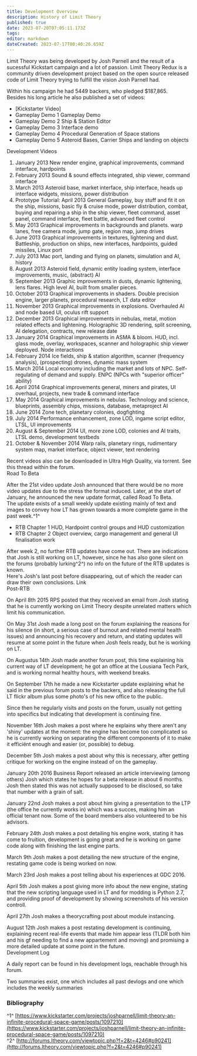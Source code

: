 ```yaml
---
title: Development Overview
description: History of Limit Theory
published: true
date: 2023-07-20T07:05:11.173Z
tags: 
editor: markdown
dateCreated: 2023-07-17T00:40:26.659Z
---
```




Limit Theory was being developed by Josh Parnell and the result of a sucessful Kickstart campaign and a lot of passion. Limit Theory Redux is a community driven development project based on the open source released code of Limit Theory trying to fulfill the vision Josh Parnell had.

Within his campaign he had 5449 backers, who pledged $187,865.  
Besides his long article he also published a set of videos:

-   [Kickstarter Video] 
-   Gameplay Demo 1 Gameplay Demo
-   Gameplay Demo 2 Ship & Station Editor
-   Gameplay Demo 3 Interface demo
-   Gameplay Demo 4 Procedural Generation of Space stations
-   Gameplay Demo 5 Asteroid Bases, Carrier Ships and landing on objects

Development Videos

1.  January 2013 New render engine, graphical improvements, command interface, hardpoints
2.  February 2013 Sound & sound effects integrated, ship viewer, command interface
3.  March 2013 Asteroid base, market interface, ship interface, heads up interface widgets, missions, power distribution
4.  Prototype Tutorial: April 2013 General Gameplay, buy stuff and fit it on the ship, missions, basic fly & cruise mode, power distribution, combat, buying and repairing a ship in the ship viewer, fleet command, asset panel, command interface, fleet battle, advanced fleet control
5.  May 2013 Graphical improvements in backgrounds and planets. warp lanes, free camera mode, jump gate, region map, jump drives
6.  June 2013 Graphical improvements in textures, lightening and dust. Battleship, production on ships, new interfaces, hardpoints, guided missiles, Linux port
7.  July 2013 Mac port, landing and flying on planets, simulation and AI, history
8.  August 2013 Asteroid field, dynamic entity loading system, interface improvements, music, (abstract) AI
9.  September 2013 Graphic improvements in dusts, dynamic lightening, lens flares. High level AI, built from smaller pieces.
10.  October 2013 Graphical improvements in shaders. Double precision engine, larger planets, procedural research, LT data editor
11.  November 2013 Graphical improvements in explosions. Overhauled AI and node based UI, oculus rift support
12.  December 2013 Graphical improvements in nebulas, metal, motion related effects and lightening. Holographic 3D rendering, split screening, AI delegation, contracts, new release date
13.  January 2014 Graphical improvements in ASMA & bloom. HUD, incl. glass mode, overlay, workspaces, scanner and holographic ship viewer deployed. Node interactions
14.  February 2014 Ice fields, ship & station algorithm, scanner (frequency analysis), (prospecting) drones, dynamic mass system
15.  March 2014 Local economy including the market and lots of NPC. Self-regulating of demand and supply. ENPC (NPCs with "superior officer" ability)
16.  April 2014 Graphical improvements general, miners and pirates, UI overhaul, projects, new trade & command interface
17.  May 2014 Graphical improvements in nebulas. Technology and science, blueprints, assembly chips, missions, database, metaproject AI
18.  June 2014 Zone tech, planetary colonies, dogfighting
19.  July 2014 Performance enhancement, zone LOD, ingame script editor, LTSL, UI improvements
20.  August & September 2014 UI, more zone LOD, colonies and AI traits, LTSL demo, development testbeds
21.  October & November 2014 Warp rails, planetary rings, rudimentary system map, market interface, object viewer, text rendering

Recent videos also can be downloaded in Ultra High Quality, via torrent. See this thread within the forum.  
Road To Beta

After the 21st video update Josh announced that there would be no more video updates due to the stress the format induced. Later, at the start of January, he announced the new update format, called Road To Beta.  
The update exists of a small weekly update existing mainly of text and images to convey how LT has grown towards a more complete game in the past week.^1^

-   RTB Chapter 1 HUD, Hardpoint control groups and HUD customization
-   RTB Chapter 2 Object overview, cargo management and general UI finalisation work

After week 2, no further RTB updates have come out. There are indications that Josh is still working on LT, however, since he has also gone silent on the forums (probably lurking^2^) no info on the future of the RTB updates is known.  
Here's Josh's last post before disappearing, out of which the reader can draw their own conclusions. Link  
Post-RTB

On April 8th 2015 RPS posted that they received an email from Josh stating that he is currently working on Limit Theory despite unrelated matters which limit his communication.

On May 31st Josh made a long post on the forum explaining the reasons for his silence (in short, a serious case of burnout and related mental health issues) and announcing his recovery and return, and stating updates will resume at some point in the future when Josh feels ready, but he is working on LT.

On Augustus 14th Josh made another forum post, this time explaining his current way of LT development; he got an office at the Lousiana Tech Park, and is working normal healthy hours, with weekend breaks.

On September 17th he made a new Kickstarter update explaining what he said in the previous forum posts to the backers, and also releasing the full LT flickr album plus some photo's of his new office to the public.

Since then he regularly visits and posts on the forum, usually not getting into specifics but indicating that development is continuing fine.

November 16th Josh makes a post where he explains why there aren't any 'shiny' updates at the moment: the engine has become too complicated so he is currently working on separating the different components of it to make it efficiënt enough and easier (or, possible) to debug.

December 5th Josh makes a post about why this is necessary, after getting critique for working on the engine instead of on the gameplay.

January 20th 2016 Business Report released an article interviewing (among others) Josh which states he hopes for a beta release in about 6 months. Josh then stated this was not actually supposed to be disclosed, so take that number with a grain of salt.

January 22nd Josh makes a post about him giving a presentation to the LTP (the office he currently works in) which was a succes, making him an official tenant now. Some of the board members also volunteered to be his advisors.

February 24th Josh makes a post detailing his engine work, stating it has come to fruition, development is going great and he is working on game code along with finishing the last engine parts.

March 9th Josh makes a post detailing the new structure of the engine, restating game code is being worked on now.

March 23rd Josh makes a post telling about his experiences at GDC 2016.

April 5th Josh makes a post giving more info about the new engine, stating that the new scripting language used in LT and for modding is Python 2.7, and providing proof of development by showing screenshots of his version controll.

April 27th Josh makes a theorycrafting post about module instancing.

August 12th Josh makes a post restating development is continuing, explaining recent real-life events that made him appear less (TLDR both him and his gf needing to find a new appartement and moving) and promising a more detailed update at some point in the future.  
Development Log

A daily report can be found in his development logs, reachable through his forum.

Two summaries exist, one which includes all past devlogs and one which includes the weekly summaries

### Bibliography

^1^ [https://www.kickstarter.com/projects/joshparnell/limit-theory-an-infinite-procedural-space-game/posts/1097210](https://www.kickstarter.com/projects/joshparnell/limit-theory-an-infinite-procedural-space-game/posts/1097210)  
^2^ [http://forums.ltheory.com/viewtopic.php?f=2&t=4246#p90241](http://forums.ltheory.com/viewtopic.php?f=2&t=4246#p90241)